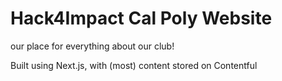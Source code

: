 # Hack4Impact Cal Poly Website

our place for everything about our club!

Built using Next.js, with (most) content stored on Contentful
